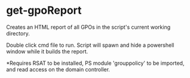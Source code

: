 # get-gpoReport
Creates an HTML report of all GPOs in the script's current working directory.

Double click cmd file to run. Script will spawn and hide a powershell window while it builds the report. 

*Requires RSAT to be installed, PS module 'grouppolicy' to be imported, and read access on the domain controller. 


